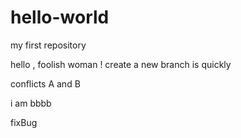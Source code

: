 # hello-world
my first repository

hello , foolish woman !
create a new branch is quickly

conflicts A and B

i am bbbb


fixBug


